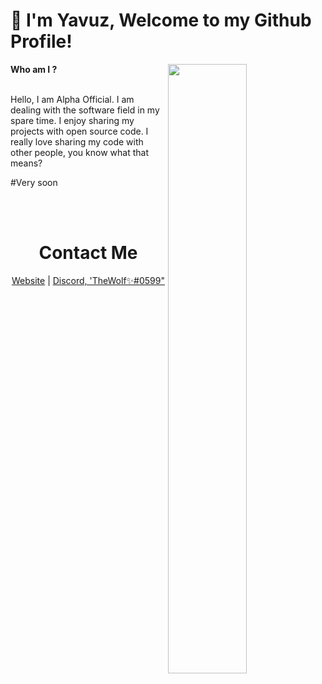 
#  👋 I'm Yavuz,  Welcome to my Github Profile!


<img width="50%" align="right" src="https://github-readme-stats.vercel.app/api/top-langs/?username=AlphaOfficial0&theme=dark&hide_border=true&layout=compact">

**Who am I ?**
<br><br>

  Hello, I am Alpha Official. I am dealing with the software field in my spare time. I enjoy sharing my projects with open source code. I really love sharing my code with other people, you know what that means?

#Very soon 

<br><br>
<h1 align="center"> Contact Me </h1>

<p align="center">
  <a href="https://alphadev.github.io/" target="_blank">Website</a>
  |
  <a href="https://discord.com/users/481425230636646419" target="_blank">Discord, 'TheWolf✨#0599"</a>
</p>
